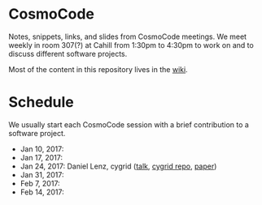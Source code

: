 # CosmoCode
Notes, snippets, links, and slides from CosmoCode meetings. We meet weekly in room 307(?) at Cahill from 1:30pm to 4:30pm to work on and to discuss different software projects.

Most of the content in this repository lives in the [wiki](https://github.com/Darksector326/CosmoCode/wiki/).

# Schedule

We usually start each CosmoCode session with a brief contribution to a software project.

* Jan 10, 2017: 
* Jan 17, 2017: 
* Jan 24, 2017: Daniel Lenz, cygrid ([talk](), [cygrid repo](http://github.com/bwinkel/cygrid), [paper](http://adsabs.harvard.edu/abs/2016A%26A...591A..12W))
* Jan 31, 2017: 
* Feb 7, 2017: 
* Feb 14, 2017: 
